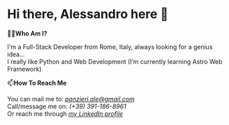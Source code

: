 # Hi there, Alessandro here 👋

🧑‍💻**Who Am I?**

I'm a Full-Stack Developer from Rome, Italy, always looking for a genius idea...\
I really like Python and Web Development (I’m currently learning Astro Web Framework)

📫**How To Reach Me**

You can mail me to: [*panzieri.ale@gmail.com*](mailto:panzieri.ale@gmail.com)\
Call/message me on: *(+39) 391-186-8961*\
Or reach me through [*my LinkedIn profile*](https://www.linkedin.com/in/alessandropanzieri/)
